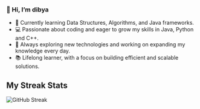 ### 👋 Hi, I’m dibya
- 🌱 Currently learning Data Structures, Algorithms, and Java frameworks.
- 💻 Passionate about coding and eager to grow my skills in Java, Python and C++.
- 🚀 Always exploring new technologies and working on expanding my knowledge every day.
- 📚 Lifelong learner, with a focus on building efficient and scalable solutions.

<!---
dipyasaaaa/dipyasaaaa is a ✨ special ✨ repository because its `README.md` (this file) appears on your GitHub profile.
You can click the Preview link to take a look at your changes.
--->

## My Streak Stats

![GitHub Streak](https://streak-stats.demolab.com/?user=dipyasaaaa&theme=dark&hide_border=true)



